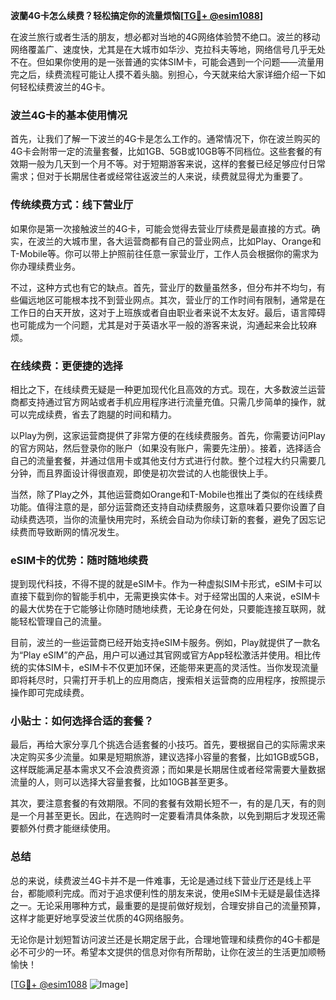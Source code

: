 **波蘭4G卡怎么续费？轻松搞定你的流量烦恼[[TG💪+ @esim1088](https://t.me/s/esim1088)]**

在波兰旅行或者生活的朋友，想必都对当地的4G网络体验赞不绝口。波兰的移动网络覆盖广、速度快，尤其是在大城市如华沙、克拉科夫等地，网络信号几乎无处不在。但如果你使用的是一张普通的实体SIM卡，可能会遇到一个问题——流量用完之后，续费流程可能让人摸不着头脑。别担心，今天就来给大家详细介绍一下如何轻松续费波兰的4G卡。

### 波兰4G卡的基本使用情况

首先，让我们了解一下波兰的4G卡是怎么工作的。通常情况下，你在波兰购买的4G卡会附带一定的流量套餐，比如1GB、5GB或10GB等不同档位。这些套餐的有效期一般为几天到一个月不等。对于短期游客来说，这样的套餐已经足够应付日常需求；但对于长期居住者或经常往返波兰的人来说，续费就显得尤为重要了。

### 传统续费方式：线下营业厅

如果你是第一次接触波兰的4G卡，可能会觉得去营业厅续费是最直接的方式。确实，在波兰的大城市里，各大运营商都有自己的营业网点，比如Play、Orange和T-Mobile等。你可以带上护照前往任意一家营业厅，工作人员会根据你的需求为你办理续费业务。

不过，这种方式也有它的缺点。首先，营业厅的数量虽然多，但分布并不均匀，有些偏远地区可能根本找不到营业网点。其次，营业厅的工作时间有限制，通常是在工作日的白天开放，这对于上班族或者自由职业者来说不太友好。最后，语言障碍也可能成为一个问题，尤其是对于英语水平一般的游客来说，沟通起来会比较麻烦。

### 在线续费：更便捷的选择

相比之下，在线续费无疑是一种更加现代化且高效的方式。现在，大多数波兰运营商都支持通过官方网站或者手机应用程序进行流量充值。只需几步简单的操作，就可以完成续费，省去了跑腿的时间和精力。

以Play为例，这家运营商提供了非常方便的在线续费服务。首先，你需要访问Play的官方网站，然后登录你的账户（如果没有账户，需要先注册）。接着，选择适合自己的流量套餐，并通过信用卡或其他支付方式进行付款。整个过程大约只需要几分钟，而且界面设计得很直观，即使是初次尝试的人也能很快上手。

当然，除了Play之外，其他运营商如Orange和T-Mobile也推出了类似的在线续费功能。值得注意的是，部分运营商还支持自动续费服务，这意味着只要你设置了自动续费选项，当你的流量快用完时，系统会自动为你续订新的套餐，避免了因忘记续费而导致断网的情况发生。

### eSIM卡的优势：随时随地续费

提到现代科技，不得不提的就是eSIM卡。作为一种虚拟SIM卡形式，eSIM卡可以直接下载到你的智能手机中，无需更换实体卡。对于经常出国的人来说，eSIM卡的最大优势在于它能够让你随时随地续费，无论身在何处，只要能连接互联网，就能轻松管理自己的流量。

目前，波兰的一些运营商已经开始支持eSIM卡服务。例如，Play就提供了一款名为“Play eSIM”的产品，用户可以通过其官网或官方App轻松激活并使用。相比传统的实体SIM卡，eSIM卡不仅更加环保，还能带来更高的灵活性。当你发现流量即将耗尽时，只需打开手机上的应用商店，搜索相关运营商的应用程序，按照提示操作即可完成续费。

### 小贴士：如何选择合适的套餐？

最后，再给大家分享几个挑选合适套餐的小技巧。首先，要根据自己的实际需求来决定购买多少流量。如果是短期旅游，建议选择小容量的套餐，比如1GB或5GB，这样既能满足基本需求又不会浪费资源；而如果是长期居住或者经常需要大量数据流量的人，则可以选择大容量套餐，比如10GB甚至更多。

其次，要注意套餐的有效期限。不同的套餐有效期长短不一，有的是几天，有的则是一个月甚至更长。因此，在选购时一定要看清具体条款，以免到期后才发现还需要额外付费才能继续使用。

### 总结

总的来说，续费波兰4G卡并不是一件难事，无论是通过线下营业厅还是线上平台，都能顺利完成。而对于追求便利性的朋友来说，使用eSIM卡无疑是最佳选择之一。无论采用哪种方式，最重要的是提前做好规划，合理安排自己的流量预算，这样才能更好地享受波兰优质的4G网络服务。

无论你是计划短暂访问波兰还是长期定居于此，合理地管理和续费你的4G卡都是必不可少的一环。希望本文提供的信息对你有所帮助，让你在波兰的生活更加顺畅愉快！

[[TG💪+ @esim1088](https://t.me/s/esim1088) ![Image](https://i.postimg.cc/4NQfJmqS/Snipaste-2025-05-13-00-14-12.png)]